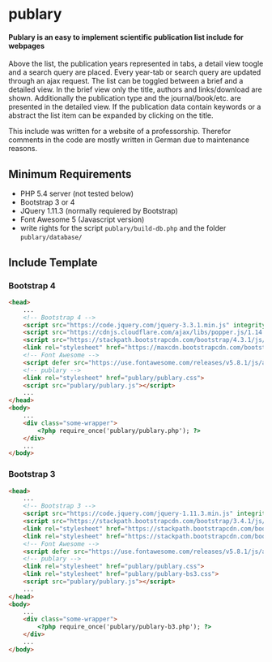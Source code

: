 # publary

#### Publary is an easy to implement scientific publication list include for webpages

Above the list, the publication years represented in tabs, a detail view toogle and a search query are placed. Every year-tab or search query are updated through an ajax request. The list can be toggled between a brief and a detailed view. In the brief view only the title, authors and links/download are shown. Additionally the publication type and the journal/book/etc. are presented in the detailed view. If the publication data contain keywords or a abstract the list item can be expanded by clicking on the title.

This include was written for a website of a professorship. Therefor comments in the code are mostly written in German due to maintenance reasons.

## Minimum Requirements

- PHP 5.4 server (not tested below)
- Bootstrap 3 or 4
- JQuery 1.11.3 (normally requiered by Bootstrap)
- Font Awesome 5 (Javascript version)
- write rights for the script `publary/build-db.php` and the folder `publary/database/`

## Include Template

### Bootstrap 4

```html
<head>
    ...
    <!-- Bootstrap 4 -->
    <script src="https://code.jquery.com/jquery-3.3.1.min.js" integrity="sha256-FgpCb/KJQlLNfOu91ta32o/NMZxltwRo8QtmkMRdAu8=" crossorigin="anonymous"></script>
    <script src="https://cdnjs.cloudflare.com/ajax/libs/popper.js/1.14.7/umd/popper.min.js" integrity="sha384-UO2eT0CpHqdSJQ6hJty5KVphtPhzWj9WO1clHTMGa3JDZwrnQq4sF86dIHNDz0W1" crossorigin="anonymous"></script>
    <script src="https://stackpath.bootstrapcdn.com/bootstrap/4.3.1/js/bootstrap.min.js" integrity="sha384-JjSmVgyd0p3pXB1rRibZUAYoIIy6OrQ6VrjIEaFf/nJGzIxFDsf4x0xIM+B07jRM" crossorigin="anonymous"></script>
    <link rel="stylesheet" href="https://maxcdn.bootstrapcdn.com/bootstrap/4.3.1/css/bootstrap.min.css">
    <!-- Font Awesome -->
    <script defer src="https://use.fontawesome.com/releases/v5.8.1/js/all.js" integrity="sha384-g5uSoOSBd7KkhAMlnQILrecXvzst9TdC09/VM+pjDTCM+1il8RHz5fKANTFFb+gQ" crossorigin="anonymous"></script>
    <!-- publary -->
    <link rel="stylesheet" href="publary/publary.css">
    <script src="publary/publary.js"></script>
    ...
</head>
<body>
    ...
    <div class="some-wrapper">
        <?php require_once('publary/publary.php'); ?>
    </div>
    ...
</body>
```

### Bootstrap 3

```html
<head>
    ...
    <!-- Bootstrap 3 -->
    <script src="https://code.jquery.com/jquery-1.11.3.min.js" integrity="sha256-7LkWEzqTdpEfELxcZZlS6wAx5Ff13zZ83lYO2/ujj7g=" crossorigin="anonymous"></script>
    <script src="https://stackpath.bootstrapcdn.com/bootstrap/3.4.1/js/bootstrap.min.js" integrity="sha384-aJ21OjlMXNL5UyIl/XNwTMqvzeRMZH2w8c5cRVpzpU8Y5bApTppSuUkhZXN0VxHd" crossorigin="anonymous"></script>
    <link rel="stylesheet" href="https://stackpath.bootstrapcdn.com/bootstrap/3.4.1/css/bootstrap.min.css" integrity="sha384-HSMxcRTRxnN+Bdg0JdbxYKrThecOKuH5zCYotlSAcp1+c8xmyTe9GYg1l9a69psu" crossorigin="anonymous">
    <link rel="stylesheet" href="https://stackpath.bootstrapcdn.com/bootstrap/3.4.1/css/bootstrap-theme.min.css" integrity="sha384-6pzBo3FDv/PJ8r2KRkGHifhEocL+1X2rVCTTkUfGk7/0pbek5mMa1upzvWbrUbOZ" crossorigin="anonymous">
    <!-- Font Awesome -->
    <script defer src="https://use.fontawesome.com/releases/v5.8.1/js/all.js" integrity="sha384-g5uSoOSBd7KkhAMlnQILrecXvzst9TdC09/VM+pjDTCM+1il8RHz5fKANTFFb+gQ" crossorigin="anonymous"></script>
    <!-- publary -->
    <link rel="stylesheet" href="publary/publary.css">
    <link rel="stylesheet" href="publary/publary-bs3.css">
    <script src="publary/publary.js"></script>
    ...
</head>
<body>
    ...
    <div class="some-wrapper">
        <?php require_once('publary/publary-b3.php'); ?>
    </div>
    ...
</body>
```
